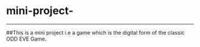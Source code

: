 # mini-project-
--------------------------------------------------------

##This is a mini project i.e a game which is the digital form of the classic ODD EVE Game.

